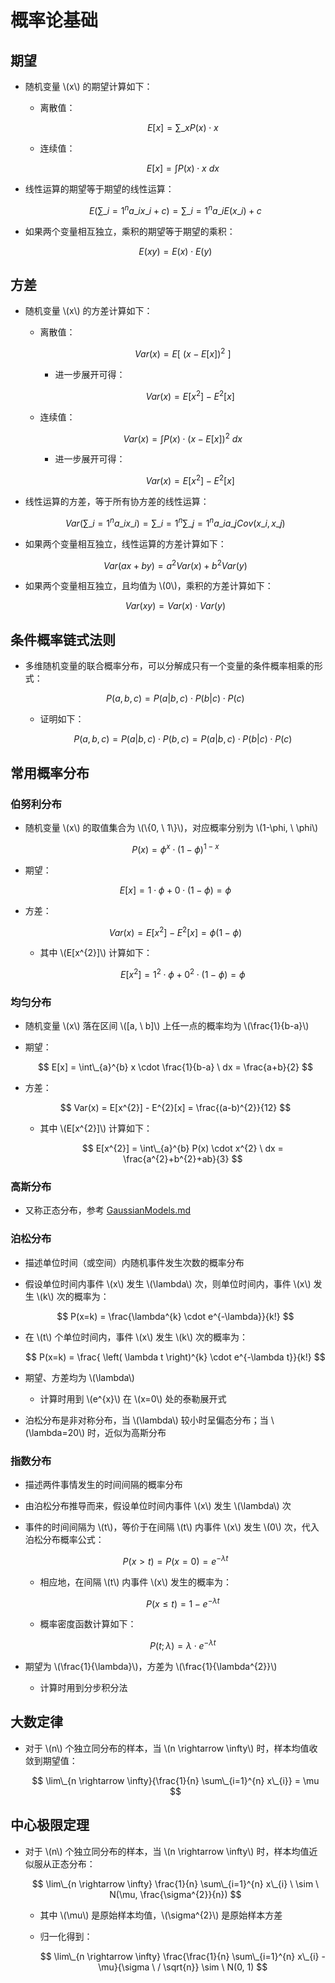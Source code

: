 <script type="text/javascript" src="http://cdn.mathjax.org/mathjax/latest/MathJax.js?config=default"></script>

# 概率论基础

## 期望

- 随机变量 \\(x\\) 的期望计算如下：

	- 离散值：

		$$ E[x] = \sum\_{x} P(x) \cdot x $$
		
	- 连续值：

		$$ E[x] = \int P(x) \cdot x \ dx $$

- 线性运算的期望等于期望的线性运算：

	$$ E \left( \sum\_{i=1}^{n} a\_{i} x\_{i} + c \right) = \sum\_{i=1}^{n} a\_{i} E(x\_{i}) + c $$

- 如果两个变量相互独立，乘积的期望等于期望的乘积：

	$$ E(xy) = E(x) \cdot E(y) $$

## 方差

- 随机变量 \\(x\\) 的方差计算如下：

	- 离散值：

		$$ Var(x) = E \left[ \ \left( x - E[x] \right)^{2} \ \right] $$

		- 进一步展开可得：

			$$ Var(x) = E [x^{2}] - E^{2}[x] $$

	- 连续值：

		$$ Var(x) = \int P(x) \cdot \left( x - E[x] \right)^{2} \ dx $$
		
		- 进一步展开可得：

			$$ Var(x) = E [x^{2}] - E^{2}[x] $$

- 线性运算的方差，等于所有协方差的线性运算：

	$$ Var \left( \sum\_{i=1}^{n} a\_{i} x\_{i} \right) = \sum\_{i=1}^{n} \sum\_{j=1}^{n} a\_{i} a\_{j} Cov(x\_{i}, x\_{j}) $$

- 如果两个变量相互独立，线性运算的方差计算如下：

	$$ Var(ax+by) = a^{2} Var(x) + b^{2} Var(y) $$

- 如果两个变量相互独立，且均值为 \\(0\\)，乘积的方差计算如下：

	$$ Var(xy) = Var(x) \cdot Var(y) $$

## 条件概率链式法则

- 多维随机变量的联合概率分布，可以分解成只有一个变量的条件概率相乘的形式：

	$$ P(a,b,c) = P(a|b,c) \cdot P(b|c) \cdot P(c) $$

	- 证明如下：

		$$ P(a,b,c) = P(a|b,c) \cdot P(b,c) = P(a|b,c) \cdot P(b|c) \cdot P(c) $$

## 常用概率分布

### 伯努利分布

- 随机变量 \\(x\\) 的取值集合为 \\(\\{0, \ 1\\}\\)，对应概率分别为 \\(1-\phi, \ \phi\\)

	$$ P(x) = \phi^{x} \cdot (1-\phi)^{1-x} $$

- 期望：

	$$ E[x] = 1 \cdot \phi + 0 \cdot (1 - \phi) = \phi $$
	
- 方差：

	$$ Var(x) = E[x^{2}] - E^{2}[x] = \phi(1 - \phi) $$
	
	- 其中 \\(E[x^{2}]\\) 计算如下：

		$$ E[x^{2}] = 1^{2} \cdot \phi + 0^{2} \cdot (1 - \phi) = \phi $$

### 均匀分布

- 随机变量 \\(x\\) 落在区间 \\([a, \ b]\\) 上任一点的概率均为 \\(\frac{1}{b-a}\\)

- 期望：

	$$ E[x] = \int\_{a}^{b} x \cdot \frac{1}{b-a} \ dx = \frac{a+b}{2} $$

- 方差：

	$$ Var(x) = E[x^{2}] - E^{2}[x] = \frac{(a-b)^{2}}{12} $$

	- 其中 \\(E[x^{2}]\\) 计算如下：

		$$ E[x^{2}] = \int\_{a}^{b} P(x) \cdot x^{2} \ dx = \frac{a^{2}+b^{2}+ab}{3} $$

### 高斯分布

- 又称正态分布，参考 [GaussianModels.md](GaussianModels.md)

### 泊松分布

- 描述单位时间（或空间）内随机事件发生次数的概率分布

- 假设单位时间内事件 \\(x\\) 发生 \\(\lambda\\) 次，则单位时间内，事件 \\(x\\) 发生 \\(k\\) 次的概率为：

	$$ P(x=k) = \frac{\lambda^{k} \cdot e^{-\lambda}}{k!} $$

- 在 \\(t\\) 个单位时间内，事件 \\(x\\) 发生 \\(k\\) 次的概率为：

	$$ P(x=k) = \frac{ \left( \lambda t \right)^{k} \cdot e^{-\lambda t}}{k!} $$

- 期望、方差均为 \\(\lambda\\)

	- 计算时用到 \\(e^{x}\\) 在 \\(x=0\\) 处的泰勒展开式

- 泊松分布是非对称分布，当 \\(\lambda\\) 较小时呈偏态分布；当 \\(\lambda=20\\) 时，近似为高斯分布

### 指数分布

- 描述两件事情发生的时间间隔的概率分布

- 由泊松分布推导而来，假设单位时间内事件 \\(x\\) 发生 \\(\lambda\\) 次

- 事件的时间间隔为 \\(t\\)，等价于在间隔 \\(t\\) 内事件 \\(x\\) 发生 \\(0\\) 次，代入泊松分布概率公式：

	$$ P(x>t) = P(x=0) = e^{-\lambda t} $$

	- 相应地，在间隔 \\(t\\) 内事件 \\(x\\) 发生的概率为：

		$$ P(x \leq t) = 1 - e^{-\lambda t} $$

	- 概率密度函数计算如下：

		$$ P(t; \lambda) = \lambda \cdot e^{-\lambda t} $$

- 期望为 \\(\frac{1}{\lambda}\\)，方差为 \\(\frac{1}{\lambda^{2}}\\)

	- 计算时用到分步积分法

## 大数定律

- 对于 \\(n\\) 个独立同分布的样本，当 \\(n \rightarrow \infty\\) 时，样本均值收敛到期望值：

	$$ \lim\_{n \rightarrow \infty}{\frac{1}{n} \sum\_{i=1}^{n} x\_{i}} = \mu $$

## 中心极限定理

- 对于 \\(n\\) 个独立同分布的样本，当 \\(n \rightarrow \infty\\) 时，样本均值近似服从正态分布：

	$$ \lim\_{n \rightarrow \infty} \frac{1}{n} \sum\_{i=1}^{n} x\_{i} \ \sim \ N(\mu, \frac{\sigma^{2}}{n}) $$

	- 其中 \\(\mu\\) 是原始样本均值，\\(\sigma^{2}\\) 是原始样本方差

	- 归一化得到：

		$$ \lim\_{n \rightarrow \infty} \frac{\frac{1}{n} \sum\_{i=1}^{n} x\_{i} - \mu}{\sigma \ / \sqrt{n}} \sim \ N(0, 1) $$